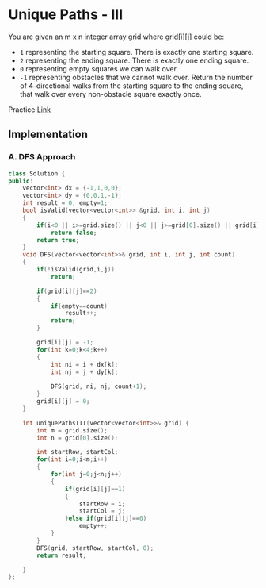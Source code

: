 # Unique Paths - III

You are given an m x n integer array grid where grid[i][j] could be:

- `1` representing the starting square. There is exactly one starting square.
- `2` representing the ending square. There is exactly one ending square.
- `0` representing empty squares we can walk over.
- `-1` representing obstacles that we cannot walk over.
Return the number of 4-directional walks from the starting square to the ending square, that walk over every non-obstacle square exactly once.



Practice [Link](https://leetcode.com/problems/unique-paths-iii/description/)


## Implementation

### A. DFS Approach
```cpp
class Solution {
public:
    vector<int> dx = {-1,1,0,0};
    vector<int> dy = {0,0,1,-1};
    int result = 0, empty=1;
    bool isValid(vector<vector<int>> &grid, int i, int j)
    {
        if(i<0 || i>=grid.size() || j<0 || j>=grid[0].size() || grid[i][j] == -1)
            return false;
        return true;
    }
    void DFS(vector<vector<int>>& grid, int i, int j, int count)
    {
        if(!isValid(grid,i,j))
            return;

        if(grid[i][j]==2)
        {
            if(empty==count)
                result++;
            return;
        }

        grid[i][j] = -1;
        for(int k=0;k<4;k++)
        {
            int ni = i + dx[k];
            int nj = j + dy[k];
            
            DFS(grid, ni, nj, count+1);
        }
        grid[i][j] = 0;
    }

    int uniquePathsIII(vector<vector<int>>& grid) {
        int m = grid.size();
        int n = grid[0].size();

        int startRow, startCol;
        for(int i=0;i<m;i++)
        {
            for(int j=0;j<n;j++)
            {
                if(grid[i][j]==1)
                {
                    startRow = i;
                    startCol = j;
                }else if(grid[i][j]==0)
                    empty++;
            }
        }
        DFS(grid, startRow, startCol, 0);
        return result;

    }
};
```

